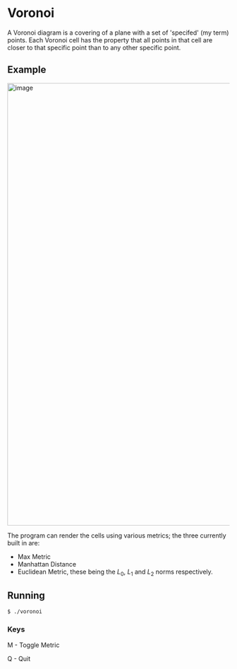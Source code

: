 # Voronoi

A Voronoi diagram is a covering of a plane with a set of 'specifed' (my term) points. Each Voronoi cell has the property that all points in that cell are closer to that specific point than to any other specific point.

## Example
<img width="1002" alt="image" src="https://github.com/user-attachments/assets/d9db443e-a91c-4420-8c4c-272b86d78747">

The program can render the cells using various metrics; the three currently built in are:
 - Max Metric
 - Manhattan Distance
 - Euclidean Metric,
these being the $L_0$, $L_1$ and $L_2$ norms respectively.
 
## Running
``` console
$ ./voronoi
```

### Keys
M - Toggle Metric

Q - Quit
